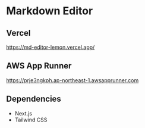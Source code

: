 # Markdown Editor
## Vercel
https://md-editor-lemon.vercel.app/
## AWS App Runner
https://prje3ngkph.ap-northeast-1.awsapprunner.com

## Dependencies
- Next.js
- Tailwind CSS
